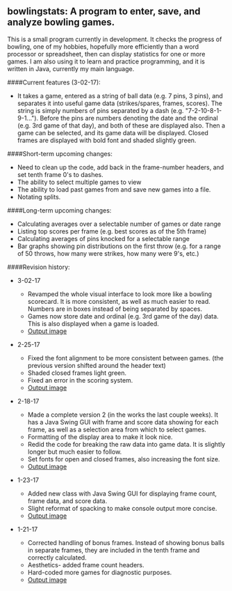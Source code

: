 ## bowlingstats: A program to enter, save, and analyze bowling games.

This is a small program currently in development.  It checks the progress of bowling, one of my hobbies, hopefully more efficiently than a word processor or spreadsheet, then can display statistics for one or more games.  I am also using it to learn and practice programming, and it is written in Java, currently my main language.


####Current features (3-02-17):
- It takes a game, entered as a string of ball data (e.g. 7 pins, 3 pins), and separates it into useful game data (strikes/spares, frames, scores).  The string is simply numbers of pins separated by a dash (e.g. "7-2-10-8-1-9-1...").  Before the pins are numbers denoting the date and the ordinal (e.g. 3rd game of that day), and both of these are displayed also.  Then a game can be selected, and its game data will be displayed.  Closed frames are displayed with bold font and shaded slightly green.

####Short-term upcoming changes:
- Need to clean up the code, add back in the frame-number headers, and set tenth frame 0's to dashes.
- The ability to select multiple games to view
- The ability to load past games from and save new games into a file.
- Notating splits.

####Long-term upcoming changes:
- Calculating averages over a selectable number of games or date range
- Listing top scores per frame (e.g. best scores as of the 5th frame)
- Calculating averages of pins knocked for a selectable range
- Bar graphs showing pin distributions on the first throw (e.g. for a range of 50 throws, how many were strikes, how many were 9's, etc.)


####Revision history:
- 3-02-17
  - Revamped the whole visual interface to look more like a bowling scorecard.  It is more consistent, as well as much easier to read.  Numbers are in boxes instead of being separated by spaces.
  - Games now store date and ordinal (e.g. 3rd game of the day) data.  This is also displayed when a game is loaded.
  - [Output image](output_v2_170302.png)

- 2-25-17
  - Fixed the font alignment to be more consistent between games.  (the previous version shifted around the header text)
  - Shaded closed frames light green.
  - Fixed an error in the scoring system.
  - [Output image](output_v2_170225.png)

- 2-18-17
  - Made a complete version 2 (in the works the last couple weeks).  It has a Java Swing GUI with frame and score data showing for each frame, as well as a selection area from which to select games.
  - Formatting of the display area to make it look nice.
  - Redid the code for breaking the raw data into game data.  It is slightly longer but much easier to follow.
  - Set fonts for open and closed frames, also increasing the font size.
  - [Output image](output_v2_170218.png)

- 1-23-17
  - Added new class with Java Swing GUI for displaying frame count, frame data, and score data.
  - Slight reformat of spacking to make console output more concise.
  - [Output image](output_v1_170123.png)

- 1-21-17
  - Corrected handling of bonus frames.  Instead of showing bonus balls in separate frames, they are included in the tenth frame and correctly calculated.
  - Aesthetics- added frame count headers.
  - Hard-coded more games for diagnostic purposes.
  - [Output image](output_oldconsole_170121.png)
